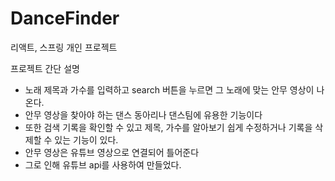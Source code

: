 # DanceFinder
리액트, 스프링 개인 프로젝트

프로젝트 간단 설명
- 노래 제목과 가수를 입력하고 search 버튼을 누르면 그 노래에 맞는 안무 영상이 나온다.
- 안무 영상을 찾아야 하는 댄스 동아리나 댄스팀에 유용한 기능이다
- 또한 검색 기록을 확인할 수 있고 제목, 가수를 알아보기 쉽게 수정하거나 기록을 삭제할 수 있는 기능이 있다.
- 안무 영상은 유튜브 영상으로 연결되어 틀어준다
- 그로 인해 유튜브 api를 사용하여 만들었다.
